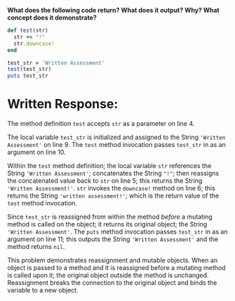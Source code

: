 **What does the following code return? What does it output? Why? What concept does it demonstrate?**

```ruby
def test(str)
  str += "!"
  str.downcase!
end

test_str = 'Written Assessment'
test(test_str)
puts test_str
```
# Written Response:

The method definition `test` accepts `str` as a parameter on line 4.

The local variable `test_str` is initialized and assigned to the String `'Written Assessment'` on line 9. The `test` method invocation passes `test_str` in as an argument on line 10.

Within the `test` method definition; the local variable `str` references the String `'Written Assessment'`; concatenates the String `"!"`; then reassigns the concatenated value back to `str` on line 5; this returns the String `'Written Assessment!'`. `str` invokes the `downcase!` method on line 6; this returns the String `'written assessment!'`; which is the return value of the `test` method invocation.

Since `test_str` is reassigned from within the method *before* a mutating method is called on the object; it returns its original object; the String `'Written Assessment'`.
The `puts` method invocation passes `test_str` in as an argument on line 11; this outputs the String `'Written Assessment'` and the method returns `nil`.

This problem demonstrates reassignment and mutable objects. When an object is passed to a method and it is reassigned before a mutating method is called upon it; the original object outside the method is unchanged. Reassignment breaks the connection to the original object and binds the variable to a new object.

